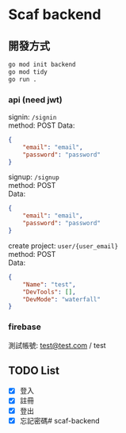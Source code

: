 # Scaf backend

## 開發方式

```bash
go mod init backend
go mod tidy
go run .
```

### api (need jwt)
signin: ```/signin```<br>
method: POST
Data:
```json
{
    "email": "email",
    "password": "password"
}
```

signup: ```/signup```<br>
method: POST<br>
Data:
```json
{
    "email": "email",
    "password": "password"
}
```

create project: ```user/{user_email}```<br>
method: POST<br>
Data:
```json
{
    "Name": "test",
    "DevTools": [],
    "DevMode": "waterfall"
}
```

<!-- add repo: ```/projects/repos```<br>
method: POST<br>
Data:
```json
{
    "Name": "RepoName",
    "Url": "RepoUrl"
}
``` -->

### firebase

測試帳號: test@test.com / test

## TODO List

- [x] 登入
- [X] 註冊 
- [X] 登出
- [X] 忘記密碼# scaf-backend
